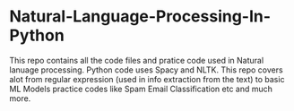 # Natural-Language-Processing-In-Python
This repo contains all the code files and pratice code used in Natural lanuage processing. Python code uses Spacy and NLTK. This repo covers alot from regular expression (used in info extraction from the text) to basic ML Models practice codes like Spam Email Classification etc and much more.
